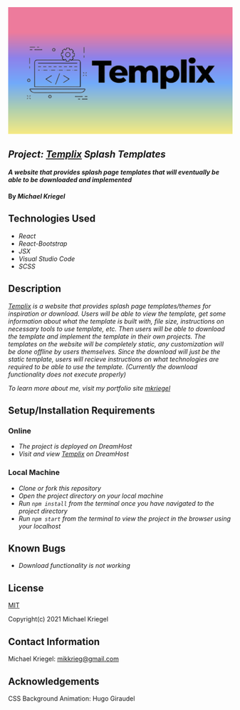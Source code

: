 ![Templix Logo](./src/img/templix.png)
## _Project: [Templix](https://www.templix.mkriegel.me/) Splash Templates_

#### _A website that provides splash page templates that will eventually be able to be downloaded and implemented_

#### By _**Michael Kriegel**_

## Technologies Used

* _React_
* _React-Bootstrap_
* _JSX_
* _Visual Studio Code_
* _SCSS_

## Description

_[Templix](https://www.templix.mkriegel.me/) is a website that provides splash page templates/themes for inspiration or download. Users will be able to view the template, get some information about what the template is built with, file size, instructions on necessary tools to use template, etc. Then users will be able to download the template and implement the template in their own projects. The templates on the website will be completely static, any customization will be done offline by users themselves. Since the download will just be the static template, users will recieve instructions on what technologies are required to be able to use the template. (Currently the download functionality does not execute properly)_

_To learn more about me, visit my portfolio site [mkriegel](https://mkriegel.me)_

## Setup/Installation Requirements

### Online

* _The project is deployed on DreamHost_
* _Visit and view [Templix](https://www.templix.mkriegel.me/) on DreamHost_

### Local Machine

* _Clone or fork this repository_
* _Open the project directory on your local machine_
* _Run `npm install` from the terminal once you have navigated to the project directory_
* _Run `npm start` from the terminal to view the project in the browser using your localhost_

## Known Bugs

* _Download functionality is not working_

## License

[MIT](https://opensource.org/licenses/MIT)

Copyright(c) 2021 Michael Kriegel

## Contact Information

Michael Kriegel: mikkrieg@gmail.com

## Acknowledgements

CSS Background Animation: Hugo Giraudel
